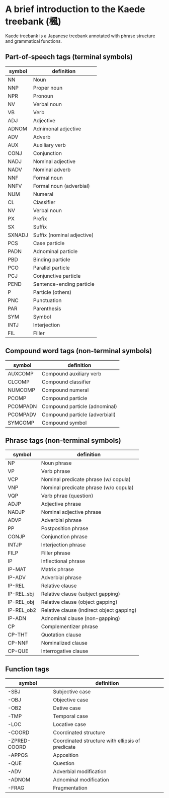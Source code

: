 # A brief introduction to the Kaede treebank (楓)


Kaede treebank is a Japanese treebank annotated with
phrase structure and grammatical functions.


## Part-of-speech tags (terminal symbols)

symbol | definition
------------ | -------------
NN  | Noun
NNP | Proper noun
NPR | Pronoun
NV | Verbal noun
VB  | Verb
ADJ | Adjective
ADNOM | Adnimonal adjective
ADV | Adverb
AUX | Auxiliary verb
CONJ | Conjunction
NADJ | Nominal adjective
NADV | Nominal adverb
NNF  | Formal noun
NNFV | Formal noun (adverbial)
NUM  | Numeral
CL | Classifier
NV   | Verbal noun
PX | Prefix
SX | Suffix
SXNADJ | Suffix (nominal adjective)
PCS | Case particle
PADN | Adnominal particle
PBD  | Binding particle
PCO  | Parallel particle
PCJ  | Conjunctive particle
PEND | Sentence-ending particle
P  | Particle (others)
PNC | Punctuation
PAR | Parenthesis
SYM | Symbol
INTJ | Interjection
FIL | Filler

## Compound word tags (non-terminal symbols)

symbol | definition
------------ | -------------
AUXCOMP | Compound auxiliary verb
CLCOMP  | Compound classifier
NUMCOMP | Compound numeral
PCOMP   | Compound particle
PCOMPADN | Compound particle (adnominal)
PCOMPADV | Compound particle (adverbiall)
SYMCOMP | Compound symbol


## Phrase tags (non-terminal symbols)

symbol | definition
------------ | -------------
NP | Noun phrase
VP | Verb phrase
VCP | Nominal predicate phrase (w/ copula)
VNP | Nominal predicate phrase (w/o copula)
VQP | Verb phrae (question)
ADJP | Adjective phrase
NADJP | Nominal adjective phrase
ADVP | Adverbial phrase
PP | Postposition phrase
CONJP | Conjunction phrase
INTJP | Interjection phrase
FILP | Filler phrase
IP  | Inflectional phrase
IP-MAT  | Matrix phrase
IP-ADV  | Adverbial phrase
IP-REL  | Relative clause
IP-REL_sbj  | Relative clause (subject gapping)
IP-REL_obj  | Relative clause (object gapping)
IP-REL_ob2  | Relative clause (indirect object gapping)
IP-ADN  | Adnominal clause (non-gapping)
CP  | Complementizer phrase
CP-THT  | Quotation clause
CP-NNF | Nominalized clause
CP-QUE | Interrogative clause



## Function tags 

symbol | definition
------------ | -------------
-SBJ | Subjective case
-OBJ | Objective case
-OB2 | Dative case
-TMP | Temporal case
-LOC | Locative case
-COORD | Coordinated structure
-ZPRED-COORD | Coordinated structure with ellipsis of predicate
-APPOS | Apposition
-QUE  | Question
-ADV | Adverbial modification
-ADNOM | Adnominal modification
-FRAG | Fragmentation 

